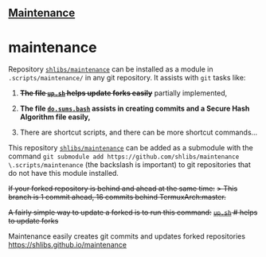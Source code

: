 ## [Maintenance](https://shlibs.github.io/maintenance/) 

# maintenance

Repository [`shlibs/maintenance`](https://github.com/shlibs/maintenance) can be installed as a module in `.scripts/maintenance/` in any git repository.  It assists with `git` tasks like:

1) ~~**The file [`up.sh`](https://github.com/shlibs/maintenance/blob/master/upr.sh) helps update forks easily**~~  partially implemented,

2) **The file [`do.sums.bash`](https://github.com/shlibs/maintenance/blob/master/do.sums.bash) assists in creating commits and a Secure Hash Algorithm file easily,**

3) There are shortcut scripts, and there can be more shortcut commands...

This repository [`shlibs/maintenance`](https://github.com/shlibs/maintenance) can be added as a submodule with the command `git submodule add https://github.com/shlibs/maintenance \.scripts/maintenance` (the backslash is important) to git repositories that do not have this module installed.

~~If your forked repository is behind and ahead at the same time:~~
~~> This branch is 1 commit ahead, 16 commits behind TermuxArch:master.~~

~~A fairly simple way to update a forked is to run this command:~~
~~[`up.sh`](https://github.com/shlibs/maintenance/blob/master/upr.sh) # helps to update forks~~

Maintenance easily creates git commits and updates forked repositories https://shlibs.github.io/maintenance
<!--maintenance README.md OEF-->
